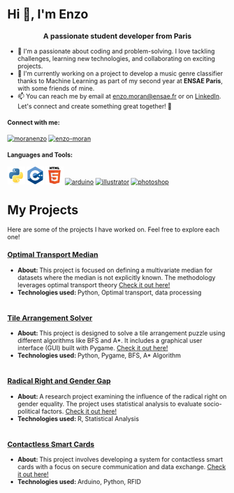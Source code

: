 <h1 align="left">Hi 👋, I'm Enzo</h1>
<h3 align="center">A passionate student developer from Paris</h3>

- 👋 I'm a passionate about coding and problem-solving. I love tackling challenges, learning new technologies, and collaborating on exciting projects.
- 🔭 I'm currently working on a project to develop a music genre classifier thanks to Machine Learning as part of my second year at **ENSAE Paris**, with some friends of mine.
- 📫 You can reach me by email at enzo.moran@ensae.fr or on [LinkedIn](https://www.linkedin.com/in/enzo-moran-66b7ba283/). Let's connect and create something great together! 🚀

<h4 align="left">Connect with me:</h3>
<p align="left">
<a href="https://www.linkedin.com/in/moranenzo/" target="blank"><img align="center" src="https://img.icons8.com/?size=512&id=13930&format=png" alt="moranenzo" height="50" width="50" /></a>
<a href="mailto:enzo.moran@ensae.fr" target="blank"><img align="center" src="https://cdn-icons-png.flaticon.com/128/10505/10505896.png" alt="enzo-moran" height="40" width="40" /></a>
</p>

<h4 align="left">Languages and Tools:</h3>
<p align="left">
  <a href="https://www.python.org" target="_blank" rel="noreferrer"><img src="https://raw.githubusercontent.com/devicons/devicon/master/icons/python/python-original.svg" alt="python" width="40" height="40"/></a>
  <a href="https://www.w3schools.com/cpp/" target="_blank" rel="noreferrer"><img src="https://raw.githubusercontent.com/devicons/devicon/master/icons/cplusplus/cplusplus-original.svg" alt="cplusplus" width="40" height="40"/></a>
  <a href="https://www.w3.org/html/" target="_blank" rel="noreferrer"><img src="https://raw.githubusercontent.com/devicons/devicon/master/icons/html5/html5-original-wordmark.svg" alt="html5" width="40" height="40"/></a>
  <a href="https://www.arduino.cc/" target="_blank" rel="noreferrer"><img src="https://cdn.worldvectorlogo.com/logos/arduino-1.svg" alt="arduino" width="40" height="40"/></a>
  <a href="https://www.adobe.com/in/products/illustrator.html" target="_blank" rel="noreferrer"><img src="https://upload.wikimedia.org/wikipedia/commons/thumb/f/fb/Adobe_Illustrator_CC_icon.svg/1200px-Adobe_Illustrator_CC_icon.svg.png" alt="illustrator" width="40" height="40"/></a>
  <a href="https://www.photoshop.com/en" target="_blank" rel="noreferrer"><img src="https://upload.wikimedia.org/wikipedia/commons/thumb/a/af/Adobe_Photoshop_CC_icon.svg/512px-Adobe_Photoshop_CC_icon.svg.png" alt="photoshop" width="40" height="40"/></a>
</p>

<h1 align="left">My Projects</h1>

<p>Here are some of the projects I have worked on. Feel free to explore each one!</p>


<div style="margin-bottom: 40px;">
  <h3><a href="https://github.com/moranenzo/PY-Optimal-Transport-Median" target="_blank">Optimal Transport Median</a></h3>
  <ul>
      <li><strong>About: </strong>This project is focused on defining a multivariate median for datasets where the median is not explicitly known. The methodology leverages optimal transport theory <a href="https://github.com/moranenzo/PY-Optimal-Transport-Median" target="_blank">Check it out here!</a></li>
      <li><strong>Technologies used: </strong>Python, Optimal transport, data processing</li>
  </ul>
</div>


<div style="margin-bottom: 40px;">
  <h3><a href="https://github.com/moranenzo/PY-Tile-Arrangement-Solver" target="_blank">Tile Arrangement Solver</a></h3>
  <ul>
      <li><strong>About: </strong>This project is designed to solve a tile arrangement puzzle using different algorithms like BFS and A*. It includes a graphical user interface (GUI) built with Pygame. <a href="https://github.com/moranenzo/PY-Tile-Arrangement-Solver" target="_blank">Check it out here!</a></li>
      <li><strong>Technologies used: </strong>Python, Pygame, BFS, A* Algorithm</li>
  </ul>
</div>


<div style="margin-bottom: 40px;">
  <h3><a href="https://github.com/moranenzo/SAS-Radical-Right-Gender-Gap" target="_blank">Radical Right and Gender Gap</a></h3>
  <ul>
      <li><strong>About: </strong>A research project examining the influence of the radical right on gender equality. The project uses statistical analysis to evaluate socio-political factors. <a href="https://github.com/moranenzo/SAS-Radical-Right-Gender-Gap" target="_blank">Check it out here!</a></li>
      <li><strong>Technologies used: </strong>R, Statistical Analysis</li>
  </ul>
</div>


<div style="margin-bottom: 40px;">
  <h3><a href="https://github.com/moranenzo/TIPE-Contactless-Smart-Cards" target="_blank">Contactless Smart Cards</a></h3>
  <ul>
      <li><strong>About: </strong>This project involves developing a system for contactless smart cards with a focus on secure communication and data exchange. <a href="https://github.com/moranenzo/TIPE-Contactless-Smart-Cards" target="_blank">Check it out here!</a></li>
      <li><strong>Technologies used: </strong>Arduino, Python, RFID</li>
  </ul>
</div>

